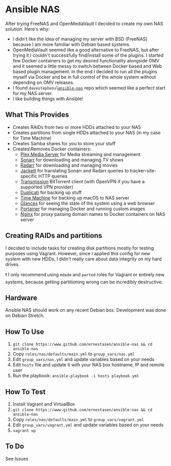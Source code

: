 # Ansible NAS
After trying FreeNAS and OpenMediaVault I decided to create my own NAS solution. Here's why:
- I didn't like the idea of managing my server with BSD (FreeNAS) because I am more familiar with Debian based systems.
- OpenMediaVault seemed like a good alternative to FreeNAS, but after trying it I couldn't successfully find/install some of the plugins. I started few Docker containers to get my desired functionality alongside OMV and it seemed a little messy to switch between Docker based and Web based plugin management. In the end I decided to run all the plugins myself via Docker and be in full control of the whole system without depending on OMV releases.
- I found `davestephens`\\[`ansible-nas`](https://github.com/davestephens/ansible-nas) repo which seemed like a perfect start for my NAS server.
- I like building things with Ansible!

## What This Provides
 * Creates RAIDs from two or more HDDs attached to your NAS
 * Creates partitions from single HDDs attached to your NAS (in my case for Time Machine)
 * Creates Samba shares for you to store your stuff
 * Creates\\Removes Docker containers:
    - [Plex Media Server](https://www.plex.tv/) for Media streaming and management
    - [Sonarr](https://sonarr.tv/) for downloading and managing TV shows
    - [Radarr](https://radarr.video/) for downloading and managing movies
    - [Jackett](https://github.com/Jackett/Jackett) for translating Sonarr and Radarr queries to tracker-site-specific HTTP queries
    - [Transmission](https://transmissionbt.com/) BitTorrent client (with OpenVPN if you have a supported VPN provider)
    - [Duplicati](https://www.duplicati.com/) for backing up stuff
    - [Time Machine](https://github.com/odarriba/docker-timemachine) for backing up macOS to NAS server
    - [Glances](https://nicolargo.github.io/glances/) for seeing the state of the system using a web browser
    - [Portainer](https://portainer.io/) for managing Docker and running custom images
    - [Nginx](https://www.nginx.com/) for proxy passing domain names to Docker containers on NAS server

## Creating RAIDs and partitions
I decided to include tasks for creating disk partitions mostly for testing purposes using Vagrant. However, since I applied this config for new system with new HDDs, I didn't really care about data integrity on my hard drives.

:heavy_exclamation_mark: I only recommend using `mdadm` and `parted` roles for Vagrant or entirely new systems, because getting partitioning wrong can be incredibly destructive.

## Hardware
Ansible NAS should work on any recent Debian box. Development was done on Debian Stretch.

## How To Use
1. `git clone https://www.github.com/ernestasen/ansible-nas && cd ansible-nas`
2. Copy `roles/nas/defaults/main.yml` to `group_vars/nas.yml`
3. Edit `group_vars/nas.yml` and update variables based on your needs
5. Edit `hosts` file and update it with your NAS box hostname, IP and remote user
6. Run the playbook: `ansible-playbook -i hosts playbook.yml`

## How To Test
1. Install Vagrant and VirtualBox
2. `git clone https://www.github.com/ernestasen/ansible-nas && cd ansible-nas`
3. Copy `roles/nas/defaults/main.yml` to `group_vars/vagrant.yml`
4. Edit `group_vars/vagrant.yml` and update variables based on your needs
5. `vagrant up`

## To Do
See Issues
